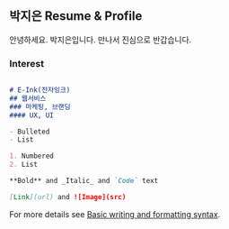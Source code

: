 ## 박지은 Resume & Profile

안녕하세요. 박지은입니다. 만나서 진심으로 반갑습니다.


### Interest



```markdown

# E-Ink(전자잉크)
## 웹서비스
### 마케팅, 브랜딩
#### UX, UI

- Bulleted
- List

1. Numbered
2. List

**Bold** and _Italic_ and `Code` text

[Link](url) and ![Image](src)
```

For more details see [Basic writing and formatting syntax](https://docs.github.com/en/github/writing-on-github/getting-started-with-writing-and-formatting-on-github/basic-writing-and-formatting-syntax).

